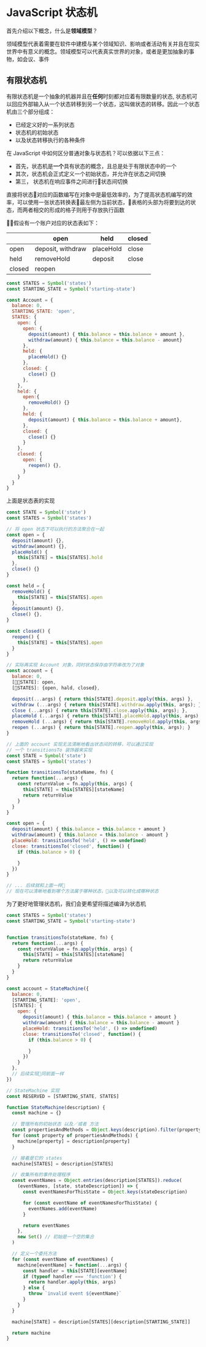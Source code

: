 # JavaScript 状态机

首先介绍以下概念，什么是**领域模型**？

领域模型代表着需要在软件中建模与某个领域知识、影响或者活动有关并且在现实世界中有意义的概念。领域模型可以代表真实世界的对象，或者是更加抽象的事物，如会议、事件

## 有限状态机

有限状态机是一个抽象的机器并且在**任何**时刻都对应着有限数量的状态, 状态机可以回应外部输入从一个状态转移到另一个状态，这叫做状态的转移。因此一个状态机由三个部分组成：

- 已经定义好的一系列状态
- 状态机的初始状态
- 以及状态转移执行的各种条件

在 JavaScript 中如何区分普通对象与状态机？可以依据以下三点：

- 首先，状态机是**一个**具有状态的概念，且总是处于有限状态中的一个
- 其次，状态机会正式定义一个初始状态，并允许在状态之间切换
- 第三， 状态机在响应事件之间进行状态间切换

直接将状态对应的函数编写在对象中是最低效率的，为了提高状态机编写的效率，可以使用一张状态转换表最左侧为当前状态，表格的头部为将要到达的状态，而两者相交的形成的格子则用于存放执行函数

假设有一个账户对应的状态表如下：

|      | open | held | closed |
-------|------|--------|------|
| open | deposit, withdraw | placeHold | close |
| held | removeHold | deposit | close |
|closed | reopen|

```js
const STATES = Symbol('states')
const STARTING_STATE = Symbol('starting-state')

const Account = {
  balance: 0,
  STARTING_STATE: 'open',
  STATES: {
    open: {
      open: {
        deposit(amount) { this.balance = this.balance + amount },
        withdraw(amount) { this.balance = this.balance - amount}
      },
      held: {
        placeHold() {}
      },
      closed: {
        close() {}
      },
    },
    held: {
      open:{
        removeHold() {}
      },
      held: {
        deposit(amount) { this.balance = this.balance + amount},
      },
      closed: {
        close() {}
      }
    },
    closed: {
      open: {
        reopen() {},
      }
    }
  }
}
```

上面是状态表的实现

```js
const STATE = Symbol('state')
const STATES = Symbol('states')

// 将 open 状态下可以执行的方法聚合在一起
const open = {
  deposit(amount) {},
  withdraw(amount) {},
  placeHold() {
    this[STATE] = this[STATES].hold
  },
  close() {} 
}

const held = {
  removeHold() {
    this[STATE] = this[STATES].open
  },
  deposit(amount) {},
  close() {},
}

const closed() {
  reopen() {
    this[STATE] = this[STATES].open
  }
}

// 实际再实现 Account 对象，同时状态保存由字符串改为了对象
const account = {
  balance: 0,
  [STATE]: open,
  [STATES]: {open, hald, closed},

  deposit(...args) { return this[STATE].deposit.apply(this, args) },
  withdraw (...args) { return this[STATE].withdraw.apply(this, args); },
  close (...args) { return this[STATE].close.apply(this, args); },
  placeHold (...args) { return this[STATE].placeHold.apply(this, args); },
  removeHold (...args) { return this[STATE].removeHold.apply(this, args); },
  reopen (...args) { return this[STATE].reopen.apply(this, args); }
}

// 上面的 account 实现无法清晰地看出状态间的转移，可以通过实现
// 一个 transitionsTo 装饰器来实现
const STATE = Symbol('state')
const STATES = Symbol('states')

function transitionsTo(stateName, fn) {
  return function(...args) {
    const returnValue = fn.apply(this, args) {
      this[STATE] = this[STATES][stateName]
      return returnValue
    }
  }
}

const open = {
  deposit(amount) { this.balance = this.balance + amount }
  withdraw(amount) { this.balance = this.balance - amount }
  placeHold: transitionsTo('held', () => undefined)
  close: transitionsTo('closed', function() {
    if (this.balance > 0) {

    }
  })
}

// ... 后续就和上面一样
// 现在可以清晰地看到哪个方法属于哪种状态，以及可以转化成哪种状态
```

为了更好地管理状态机，我们会更希望将描述编译为状态机

```js
const STATES = Symbol('states')
const STARTING_STATE = Symbol('starting-state')


function transitionsTo(stateName, fn) {
  return function(...args) {
    const returnValue = fn.apply(this, args) {
      this[STATE] = this[STATES][stateName]
      return returnValue
    }
  }
}

const account = StateMachine({
  balance: 0,
  [STARTING_STATE]: 'open',
  [STATES]: {
    open: {
      deposit(amount) { this.balance = this.balance + amount }
      withdraw(amount) { this.balance = this.balance - amount }
      placeHold: transitionsTo('held', () => undefined)
      close: transitionsTo('closed', function() {
        if (this.balance > 0) {

        }
      })
    }
  },
  // 后续实现同前面一样
})

// StateMachine 实现
const RESERVED = [STARTING_STATE, STATES]

function StateMachine(description) {
  const machine = {}

  // 管理所有的初始状态 以及／或者 方法
  const propertiesAndMethods = Object.keys(description).filter(property => !RESERVED.includes(property))
  for (const property of propertiesAndMethods) {
    machine[property] = description[property]
  }

  // 接着是它的 states
  machine[STATES] = description[STATES]

  // 收集所有的事件处理程序
  const eventNames = Object.entries(description[STATES]).reduce(
    (eventNames, [state, stateDescription]) => {
      const eventNamesForThisState = Object.keys(stateDescription)

      for (const eventName of eventNamesForThisState) {
        eventNames.add(eventName)
      }

      return eventNames
    },
    new Set() // 初始是一个空的集合
  )

  // 定义一个委托方法
  for (const eventName of eventNames) {
    machine[eventName] = function(...args) {
      const handler = this[STATE][eventName]
      if (typeof handler === 'function') {
        return handler.apply(this, args)
      } else {
        throw `invalid event ${eventName}`
      }
    }
  }

  machine[STATE] = description[STATES][description[STARTING_STATE]]

  return machine
}
```